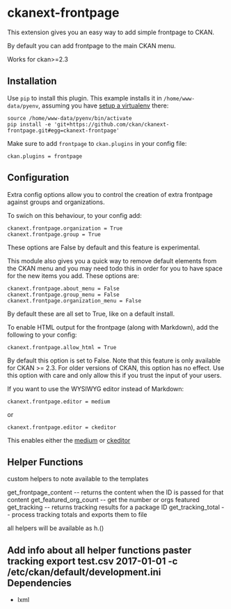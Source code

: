 ckanext-frontpage
=============

This extension gives you an easy way to add simple frontpage to CKAN.

By default you can add frontpage to the main CKAN menu.

Works for ckan>=2.3

## Installation

Use `pip` to install this plugin. This example installs it in `/home/www-data/pyenv`, assuming you have [setup a virtualenv](http://docs.ckan.org/en/latest/maintaining/installing/install-from-source.html#install-ckan-into-a-python-virtual-environment) there:

```
source /home/www-data/pyenv/bin/activate
pip install -e 'git+https://github.com/ckan/ckanext-frontpage.git#egg=ckanext-frontpage'
```

Make sure to add `frontpage` to `ckan.plugins` in your config file:

```
ckan.plugins = frontpage
```

## Configuration


Extra config options allow you to control the creation of extra frontpage against groups and organizations.

To swich on this behaviour, to your config add:

```
ckanext.frontpage.organization = True
ckanext.frontpage.group = True
```

These options are False by default and this feature is experimental.


This module also gives you a quick way to remove default elements from the CKAN menu and you may need todo this
in order for you to have space for the new items you add.  These options are:

```
ckanext.frontpage.about_menu = False
ckanext.frontpage.group_menu = False
ckanext.frontpage.organization_menu = False
```

By default these are all set to True, like on a default install.

To enable HTML output for the frontpage (along with Markdown), add the following to your config:

```
ckanext.frontpage.allow_html = True
```

By default this option is set to False. Note that this feature is only available for CKAN >= 2.3. For older versions of CKAN, this option has no effect.
Use this option with care and only allow this if you trust the input of your users.

If you want to use the WYSIWYG editor instead of Markdown:
```
ckanext.frontpage.editor = medium
```
or
```
ckanext.frontpage.editor = ckeditor
```
This enables either the [medium](https://jakiestfu.github.io/Medium.js/docs/) or [ckeditor](http://ckeditor.com/)

## Helper Functions

custom helpers to note available to the templates

get_frontpage_content -- returns the content when the ID is passed for that content
get_featured_org_count -- get the number or orgs featured
get_tracking -- returns tracking results for a package ID
get_tracking_total -- process tracking totals and exports them to file

all helpers will be available as h.<helper name>(<vars>)

Add info about all helper functions paster tracking export test.csv 2017-01-01 -c /etc/ckan/default/development.ini
Dependencies
------------

* lxml



